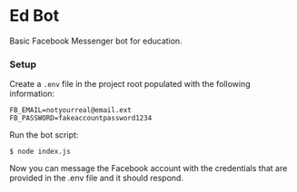 # Ed Bot
Basic Facebook Messenger bot for education.

### Setup
Create a ```.env``` file in the project root populated with the following information:
```
FB_EMAIL=notyourreal@email.ext
FB_PASSWORD=fakeaccountpassword1234
```
Run the bot script:
```
$ node index.js
```
Now you can message the Facebook account with the credentials that are provided in the .env file and it should respond.
